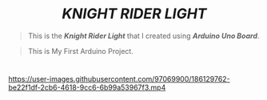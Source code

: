 # <div align="center"><b><i>KNIGHT RIDER LIGHT</i></b></div>

> This is the <b><i>Knight Rider Light</i></b> that I created using <b><i>Arduino Uno Board</i></b>.

> This is My First Arduino Project.






#
https://user-images.githubusercontent.com/97069900/186129762-be22f1df-2cb6-4618-9cc6-6b99a53967f3.mp4

